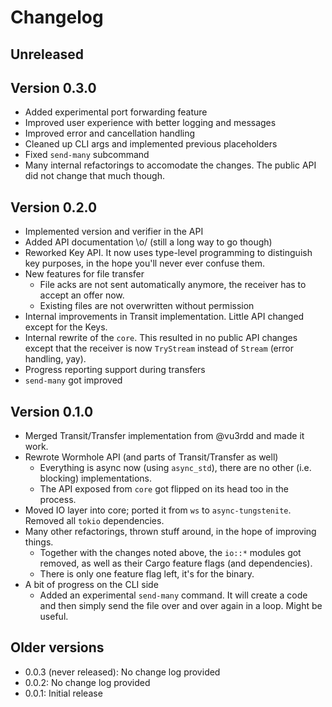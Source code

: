 # Changelog

## Unreleased

## Version 0.3.0

- Added experimental port forwarding feature
- Improved user experience with better logging and messages
- Improved error and cancellation handling
- Cleaned up CLI args and implemented previous placeholders
- Fixed `send-many` subcommand
- Many internal refactorings to accomodate the changes. The public API did not change that much though.

## Version 0.2.0

- Implemented version and verifier in the API
- Added API documentation \o/ (still a long way to go though)
- Reworked Key API. It now uses type-level programming to distinguish key purposes, in the hope you'll never ever confuse them.
- New features for file transfer
	- File acks are not sent automatically anymore, the receiver has to accept an offer now.
	- Existing files are not overwritten without permission
- Internal improvements in Transit implementation. Little API changed except for the Keys.
- Internal rewrite of the `core`. This resulted in no public API changes except that the receiver is now `TryStream` instead of `Stream` (error handling, yay).
- Progress reporting support during transfers
- `send-many` got improved

## Version 0.1.0

- Merged Transit/Transfer implementation from @vu3rdd and made it work.
- Rewrote Wormhole API (and parts of Transit/Transfer as well)
	- Everything is async now (using `async_std`), there are no other (i.e. blocking) implementations.
	- The API exposed from `core` got flipped on its head too in the process.
- Moved IO layer into core; ported it from `ws` to `async-tungstenite`. Removed all `tokio` dependencies.
- Many other refactorings, thrown stuff around, in the hope of improving things.
	- Together with the changes noted above, the `io::*` modules got removed, as well as their Cargo feature flags (and dependencies).
	- There is only one feature flag left, it's for the binary.
- A bit of progress on the CLI side
	- Added an experimental `send-many` command. It will create a code and then simply send the file over and over again in a loop. Might be useful.

## Older versions

- 0.0.3 (never released): No change log provided
- 0.0.2: No change log provided
- 0.0.1: Initial release

